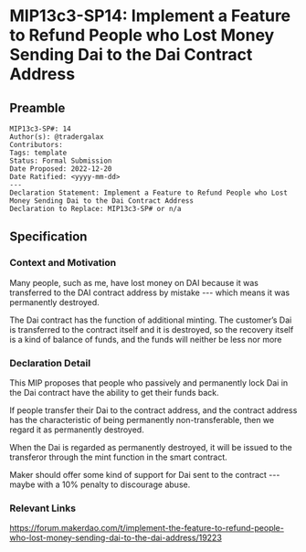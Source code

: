 # MIP13c3-SP14: Implement a Feature to Refund People who Lost Money Sending Dai to the Dai Contract Address

## Preamble

```
MIP13c3-SP#: 14
Author(s): @tradergalax
Contributors:
Tags: template
Status: Formal Submission
Date Proposed: 2022-12-20
Date Ratified: <yyyy-mm-dd>
---
Declaration Statement: Implement a Feature to Refund People who Lost Money Sending Dai to the Dai Contract Address
Declaration to Replace: MIP13c3-SP# or n/a
```

## Specification

### Context and Motivation

Many people, such as me, have lost money on DAI because it was transferred to the DAI contract address by mistake --- which means it was permanently destroyed.

The Dai contract has the function of additional minting. The customer’s Dai is transferred to the contract itself and it is destroyed, so the recovery itself is a kind of balance of funds, and the funds will neither be less nor more

### Declaration Detail

This MIP proposes that people who passively and permanently lock Dai in the Dai contract have the ability to get their funds back.

If people transfer their Dai to the contract address, and the contract address has the characteristic of being permanently non-transferable, then we regard it as permanently destroyed.

When the Dai is regarded as permanently destroyed, it will be issued to the transferor through the mint function in the smart contract.

Maker should offer some kind of support for Dai sent to the contract --- maybe with a 10% penalty to discourage abuse.

### Relevant Links

<https://forum.makerdao.com/t/implement-the-feature-to-refund-people-who-lost-money-sending-dai-to-the-dai-address/19223>
